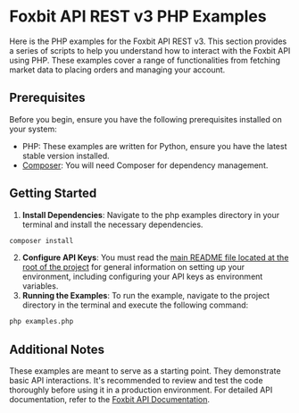 # Foxbit API REST v3 PHP Examples

Here is the PHP examples for the Foxbit API REST v3. This section provides a series of scripts to help you understand how to interact with the Foxbit API using PHP. These examples cover a range of functionalities from fetching market data to placing orders and managing your account.

## Prerequisites

Before you begin, ensure you have the following prerequisites installed on your system:

- PHP: These examples are written for Python, ensure you have the latest stable version installed.
- [Composer](https://getcomposer.org/): You will need Composer for dependency management.

## Getting Started

1. **Install Dependencies**: Navigate to the php examples directory in your terminal and install the necessary dependencies.

```bash
composer install
```

2. **Configure API Keys**: You must read the [main README file located at the root of the project](https://github.com/foxbit-group/foxbit-api-samples?tab=readme-ov-file#getting-started) for general information on setting up your environment, including configuring your API keys as environment variables.
3. **Running the Examples**: To run the example, navigate to the project directory in the terminal and execute the following command:

```bash
php examples.php
```

## Additional Notes

These examples are meant to serve as a starting point. They demonstrate basic API interactions. It's recommended to review and test the code thoroughly before using it in a production environment.
For detailed API documentation, refer to the [Foxbit API Documentation](https://docs.foxbit.com.br/rest/v3/).
